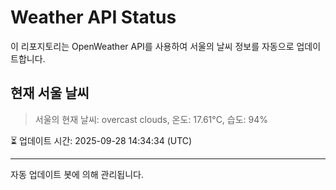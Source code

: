 
# Weather API Status

이 리포지토리는 OpenWeather API를 사용하여 서울의 날씨 정보를 자동으로 업데이트합니다.

## 현재 서울 날씨
> 서울의 현재 날씨: overcast clouds, 온도: 17.61°C, 습도: 94%

⏳ 업데이트 시간: 2025-09-28 14:34:34 (UTC)

---
자동 업데이트 봇에 의해 관리됩니다.
